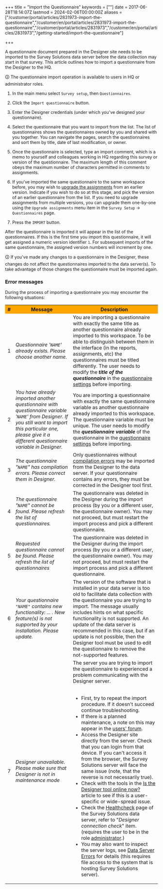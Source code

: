 ﻿+++
title = "Import the Questionnaire"
keywords = [""]
date = 2017-06-28T18:14:07Z
lastmod = 2024-02-06T00:00:00Z
aliases = ["/customer/portal/articles/2831973-import-the-questionnaire","/customer/en/portal/articles/2831973-import-the-questionnaire","/customer/portal/articles/2831973","/customer/en/portal/articles/2831973","/getting-started/import-the-questionnaire"]

+++

A questionnaire document prepared in the Designer site needs to be imported
to the Survey Solutions data server before the data collection may start in
that survey. This article outlines how to import a questionnaire from the
Designer to the HQ.

<aside class="warning admonition-content">
🛈 The questionnaire import operation is available to users in HQ or
administrator roles.
</aside>

1. In the main menu select `Survey setup`, then `Questionnaires`.

2. Click the `Import questionnaire` button.

3. Enter the Designer credentials (under which you've designed your
questionnaire).

4. Select the questionnaire that you want to import from the list. The list of
questionnaires shows the questionnaires owned by you and shared with you
together. You can navigate the pages, search the questionnaires and sort them
by title, date of last modification, or owner.

5. Once the questionnaire is selected, type an import comment, which is a
memo to yourself and colleagues working in HQ regarding this survey or
version of the questionnaire. The maximum length of this comment obeys the maximum
number of characters permitted in comments to assignments.

6. If you've imported the same questionnaire to the same workspace before, you
may wish to <A href="/headquarters/preloading/upgrading-assignments/">upgrade
the assignments</A> from an earlier version. Indicate if you wish to do so at
this stage, and pick the version of an earlier questionnaire from the list. If
you need to upgrade assignments from multiple versions, you can upgrade them
one-by-one using the `Upgrade assignments` menu item in the `Survey Setup` → `Questionnaires` page.

7. Press the `IMPORT` button.

After the questionnaire is imported it will appear in the list of the
questionnaires. If this is the first time you import this questionnaire, it
will get assigned a numeric version identifier `1`. For subsequent imports of
the same questionnaire, the assigned version numbers will increment by one.



<aside class="warning admonition-content">
🛈 If you've made any changes to a questionnaire in the Designer, these changes
do not affect the questionnaires imported to the data server(s). To take
advantage of those changes the questionnaire must be imported again.
</aside>

### Error messages

During the process of importing a questionnaire you may encounter the following
situations:

<TABLE width=80% class="table table-striped table-hover">
<TR>
  <TH bgcolor="Orange"><CENTER>#</CENTER></TH>
  <TH bgcolor="Orange"><CENTER>Message</CENTER></TH>
  <TH bgcolor="Orange"><CENTER>Description</CENTER></TH>
</TR>
<TR>
  <TD>1</TD>
  <TD><I>Questionnaire '<CODE>NAME</CODE>' already exists. Please choose another name.</I></TD>
  <TD>You are importing a questionnaire with exactly the same title as another
  questionnaire already imported to this workspace. To be able to distinguish
  between them in the interface (in the reports, assignments, etc) the
  questionnaires must be titled differently. The user needs to modify the <B><I>title
  of the questionnaire</I></B> in the <A href="/questionnaire-designer/interface/settings/">questionnaire settings</A> before importing.</TD>
<TR>
  <TD>2</TD>
  <TD><I>You have already imported another questionnaire with questionnaire
  variable '<CODE>NAME</CODE>' from Designer. If you still want to import this
  particular one, please give it a different questionnaire variable in Designer.</I></TD>

  <TD>You are importing a questionnaire with exactly the same questionnaire
  variable as another questionnaire already imported to this workspace.
  The questionnaire variable must be unique. The user needs to modify the
  <B><I>questionnaire variable</I></B> of the questionnaire in the
  <A href="/questionnaire-designer/interface/settings/">questionnaire
  settings</A> before importing.</TD>
</TR>
<TR>
  <TD>3</TD>
  <TD><I>The questionnaire "<CODE>NAME</CODE>" has compilation errors. Please
  correct them in Designer.</I></TD>
  <TD>Only questionnaires without <A href="/questionnaire-designer/messages/compile_errors/">compilation errors</A> may be imported from the
  Designer to the data server. If your questionnaire contains any errors, they
  must be corrected in the Designer tool first.
  </TD>
</TR>

<TR>
  <TD>4</TD>
  <TD><I>The questionnaire "<CODE>NAME</CODE>" cannot be found. Please refresh the list of questionnaires.</I></TD>
  <TD>The questionnaire was deleted in the Designer during the import process (by you or a different user, the questionnaire owner). You may not proceed, but must restart the import process and pick a different questionnaire.
  </TD>
</TR>

<TR>
  <TD>5</TD>
  <TD><I>Requested questionnaire cannot be found. Please refresh the list of questionnaires</I></TD>
  <TD>The questionnaire was deleted in the Designer during the import process (by you or a different user, the questionnaire owner). You may not proceed, but must restart the import process and pick a different questionnaire.
  </TD>
</TR>

<TR>
  <TD>6</TD>
  <TD><I>Your questionnaire <CODE>"NAME"</CODE> contains new functionality: ... . New feature(s) is not supported by your installation. Please update.</I></TD>
  <TD>The version of the software that is installed in your data server is too old to facilitate data collection with the questionnaire you are trying to import. The message usually includes hints on what specific functionality is not supported. An update of the data server is recommended in this case, but if an update is not possible, then the Designer tool must be used to edit the questionnaire to remove the not-supported features.
  </TD>
</TR>

<TR>
  <TD>7</TD>
  <TD><I>Designer unavailable. Please make sure that Designer is not in maintenance mode</I></TD>
  </TD>
  <TD>The server you are trying to import the questionnaire to experienced a problem communicating with the Designer server.<BR><BR>

<UL>
  <LI>First, try to repeat the import procedure. If it doesn't succeed continue troubleshooting.</LI>

  <LI>If there is a planned maintenance, a note on this may appear in the <A href="https://forum.mysurvey.solutions">users' forum</A>.</LI>

  <LI>Access the Designer site directly from the server. Check that you can login from that device. If you can't access it from the browser, the Survey Solutions server will face the same issue (note, that the reverse is not necessarily true).</LI>

  <LI>Check with the tools in the <A href="/faq/is-the-designer-tool-online-now-/">Is the Designer tool online now?</A> article to see if this is a user-specific or wide-spread issue.</LI>

  <LI>Check the <A href="/headquarters/config/healthcheck/">Healthcheck</A> page of the Survey Solutions data server, refer to "<I>Designer connection check</I>" item. (requires the user to be in the role <A href="/headquarters/accounts/survey-solutions-server-administrator/">administrator</A>.)</LI>

  <LI>You may also want to inspect the server logs, see <A href="/headquarters/config/standalone-server-errors/">Data Server Errors</A> for details (this requires file access to the system that is hosting Survey Solutions server).</LI>
</TR>

</TABLE>
